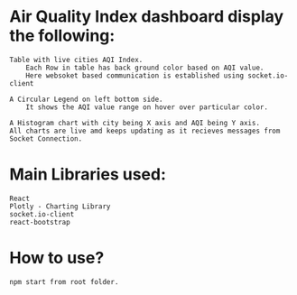# Air Quality Index dashboard display the following:
    Table with live cities AQI Index.
        Each Row in table has back ground color based on AQI value.
        Here websoket based communication is established using socket.io-client

    A Circular Legend on left bottom side.
        It shows the AQI value range on hover over particular color.

    A Histogram chart with city being X axis and AQI being Y axis.
    All charts are live amd keeps updating as it recieves messages from Socket Connection.


# Main Libraries used:
    React
    Plotly - Charting Library
    socket.io-client
    react-bootstrap

# How to use?
    npm start from root folder.
